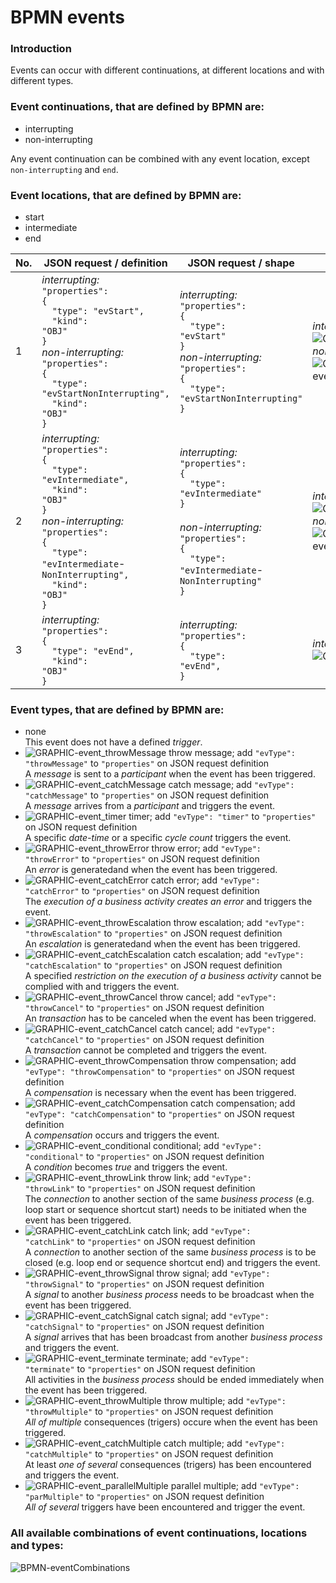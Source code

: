 # BPMN events

### Introduction
Events can occur with different continuations, at different locations and with different types.

### Event continuations, that are defined by BPMN are:
- interrupting
- non-interrupting

Any event continuation can be combined with any event location, except <code>non-interrupting</code> and <code>end</code>.

### Event locations, that are defined by BPMN are:
- start
- intermediate
- end

| No. | JSON&nbsp;request&nbsp;/&nbsp;definition | JSON&nbsp;request&nbsp;/ shape | Graphic&nbsp;display | BPMN definition | BPMN&nbsp;display |
|-----|------------------------------------------|--------------------------------|----------------------|-----------------|-------------------|
| 1 | *interrupting:*<br /><code>"properties": {</code><br /><code>&nbsp;&nbsp;"type": "evStart",</code><br /><code>&nbsp;&nbsp;"kind": "OBJ"</code><br /><code>}</code><br />*non-interrupting:*<br /><code>"properties": {</code><br /><code>&nbsp;&nbsp;"type": "evStartNonInterrupting",</code><br /><code>&nbsp;&nbsp;"kind": "OBJ"</code><br /><code>} </code> | *interrupting:*<br /><code>"properties": {</code><br /><code>&nbsp;&nbsp;"type": "evStart"</code><br /><code>}</code><br />*non-interrupting:*<br /><code>"properties": {</code><br /><code>&nbsp;&nbsp;"type": "evStartNonInterrupting"</code><br /><code>}</code> | *interrupting:*<br />![GRAPHIC-eventStart](media/GRAPHIC-eventStart.png)<br />*non-interrupting:*<br />![GRAPHIC-eventStartNonInterrupting](media/GRAPHIC-eventStartNonInterrupting.png) | *interrupting:*<br />&lt;startEvent&gt; ... &lt;/startEvent&gt;<br /><br />*non-interrupting:*<br />&lt;startEvent isInterrupting="false"&gt; ... &lt;/startEvent&gt; | *interrupting:*<br />![GRAPHIC-eventStart](media/BPMN-eventStart.png)<br />*non-interrupting:*<br />![BPMN-eventStartNonInterrupting](media/BPMN-eventStartNonInterrupting.png) |
| 2 | *interrupting:*<br /><code>"properties": {</code><br /><code>&nbsp;&nbsp;"type": "evIntermediate",</code><br /><code>&nbsp;&nbsp;"kind": "OBJ"</code><br /><code>}</code><br />*non-interrupting:*<br /><code>"properties": {</code><br /><code>&nbsp;&nbsp;"type": "evIntermediate</code>-<br /><code>NonInterrupting",</code><br /><code>&nbsp;&nbsp;"kind": "OBJ"</code><br /><code>}</code> | *interrupting:*<br /><code>"properties": {</code><br /><code>&nbsp;&nbsp;"type": "evIntermediate"</code><br /><code>}</code><br /><br />*non-interrupting:*<br /><code>"properties": {</code><br /><code>&nbsp;&nbsp;"type": "evIntermediate</code>-<br /><code>NonInterrupting"</code><br /><code>}</code> | *interrupting:*<br />![GRAPHIC-eventIntermediate](media/GRAPHIC-eventIntermediate.png)<br />*non-interrupting:*<br />![GRAPHIC-eventIntermediateNonInterrupting](media/GRAPHIC-eventIntermediateNonInterrupting.png) | *interrupting:*<br />&lt;intermediate-<br />ThrowEvent&gt; ... &lt;/intermediate-<br />ThrowEvent&gt;<br /><br />*non-interrupting:*<br />&lt;intermediate-<br />ThrowEvent isInterrupting="false"&gt; ... &lt;/intermediate-<br />ThrowEvent&gt; | *interrupting:*<br />![BPMN-eventIntermediate](media/BPMN-eventIntermediate.png)<br />*non-interrupting:*<br />![BPMN-eventIntermediateNonInterrupting](media/BPMN-eventIntermediateNonInterrupting.png) |
| 3 | *interrupting:*<br /><code>"properties": {</code><br /><code>&nbsp;&nbsp;"type": "evEnd",</code><br /><code>&nbsp;&nbsp;"kind": "OBJ"</code><br /><code>}</code> | *interrupting:*<br /><code>"properties": {</code><br /><code>&nbsp;&nbsp;"type": "evEnd",</code><br /><code>}</code><br /> | *interrupting:*<br />![GRAPHIC-eventEnd](media/GRAPHIC-eventEnd.png) | *interrupting:*<br />&lt;endEvent&gt; ... &lt;/endEvent&gt; | *interrupting:*<br />![BPMN-eventEnd](media/BPMN-eventEnd.png) |

### Event types, that are defined by BPMN are:
- none<br />This event does not have a defined *trigger*.
- ![GRAPHIC-event_throwMessage](media/GRAPHIC-event_throwMessage.png) throw message;         add <code>"evType": "throwMessage"</code> to <code>"properties"</code> on JSON request definition<br />A *message* is sent to a *participant* when the event has been triggered.
- ![GRAPHIC-event_catchMessage](media/GRAPHIC-event_catchMessage.png) catch message;         add <code>"evType": "catchMessage"</code> to <code>"properties"</code> on JSON request definition<br />A *message* arrives from a *participant* and triggers the event.
- ![GRAPHIC-event_timer](media/GRAPHIC-event_timer.png) timer;                 add <code>"evType": "timer"</code> to <code>"properties"</code> on JSON request definition<br />A specific *date-time* or a specific *cycle count* triggers the event.
- ![GRAPHIC-event_throwError](media/GRAPHIC-event_throwError.png) throw error;           add <code>"evType": "throwError"</code> to <code>"properties"</code> on JSON request definition<br />An *error* is generatedand when the event has been triggered.
- ![GRAPHIC-event_catchError](media/GRAPHIC-event_catchError.png) catch error;           add <code>"evType": "catchError"</code> to <code>"properties"</code> on JSON request definition<br />The *execution of a business activity creates an error* and triggers the event.
- ![GRAPHIC-event_throwEscalation](media/GRAPHIC-event_throwEscalation.png) throw escalation;      add <code>"evType": "throwEscalation"</code> to <code>"properties"</code> on JSON request definition<br />An *escalation* is generatedand when the event has been triggered.
- ![GRAPHIC-event_catchEscalation](media/GRAPHIC-event_catchEscalation.png) catch escalation;      add <code>"evType": "catchEscalation"</code> to <code>"properties"</code> on JSON request definition<br />A specified *restriction on the execution of a business activity* cannot be complied with and triggers the event.
- ![GRAPHIC-event_throwCancel](media/GRAPHIC-event_throwCancel.png) throw cancel;          add <code>"evType": "throwCancel"</code> to <code>"properties"</code> on JSON request definition<br />An *transaction* has to be canceled when the event has been triggered.
- ![GRAPHIC-event_catchCancel](media/GRAPHIC-event_catchCancel.png) catch cancel;          add <code>"evType": "catchCancel"</code> to <code>"properties"</code> on JSON request definition<br />A *transaction* cannot be completed and triggers the event.
- ![GRAPHIC-event_throwCompensation](media/GRAPHIC-event_throwCompensation.png) throw compensation;    add <code>"evType": "throwCompensation"</code> to <code>"properties"</code> on JSON request definition<br />A *compensation* is necessary when the event has been triggered.
- ![GRAPHIC-event_catchCompensation](media/GRAPHIC-event_catchCompensation.png) catch compensation;    add <code>"evType": "catchCompensation"</code> to <code>"properties"</code> on JSON request definition<br />A *compensation* occurs and triggers the event.
- ![GRAPHIC-event_conditional](media/GRAPHIC-event_conditional.png) conditional;           add <code>"evType": "conditional"</code> to <code>"properties"</code> on JSON request definition<br />A *condition* becomes *true* and triggers the event.
- ![GRAPHIC-event_throwLink](media/GRAPHIC-event_throwLink.png) throw link;            add <code>"evType": "throwLink"</code> to <code>"properties"</code> on JSON request definition<br />The *connection* to another section of the same *business process* (e.g. loop start or sequence shortcut start) needs to be initiated when the event has been triggered.
- ![GRAPHIC-event_catchLink](media/GRAPHIC-event_catchLink.png) catch link;            add <code>"evType": "catchLink"</code> to <code>"properties"</code> on JSON request definition<br />A *connection* to another section of the same *business process* is to be closed (e.g. loop end or sequence shortcut end) and triggers the event.
- ![GRAPHIC-event_throwSignal](media/GRAPHIC-event_throwSignal.png) throw signal;          add <code>"evType": "throwSignal"</code> to <code>"properties"</code> on JSON request definition<br />A *signal* to another *business process* needs to be broadcast when the event has been triggered.
- ![GRAPHIC-event_catchSignal](media/GRAPHIC-event_catchSignal.png) catch signal;          add <code>"evType": "catchSignal"</code> to <code>"properties"</code> on JSON request definition<br />A *signal* arrives that has been broadcast from another *business process* and triggers the event.
- ![GRAPHIC-event_terminate](media/GRAPHIC-event_terminate.png) terminate;             add <code>"evType": "terminate"</code> to <code>"properties"</code> on JSON request definition<br />All activities in the *business process* should be ended immediately when the event has been triggered.
- ![GRAPHIC-event_throwMultiple](media/GRAPHIC-event_throwMultiple.png) throw multiple;        add <code>"evType": "throwMultiple"</code> to <code>"properties"</code> on JSON request definition<br />*All of multiple* consequences (trigers) occure when the event has been triggered.
- ![GRAPHIC-event_catchMultiple](media/GRAPHIC-event_catchMultiple.png) catch multiple;        add <code>"evType": "catchMultiple"</code> to <code>"properties"</code> on JSON request definition<br />At least *one of several* consequences (trigers) has been encountered and triggers the event.
- ![GRAPHIC-event_parallelMultiple](media/GRAPHIC-event_parallelMultiple.png) parallel multiple;     add <code>"evType": "parMultiple"</code> to <code>"properties"</code> on JSON request definition<br />*All of several* triggers have been encountered and trigger the event.

### All available combinations of event continuations, locations and types:
![BPMN-eventCombinations](media/BPMN-eventCombinations.png)
